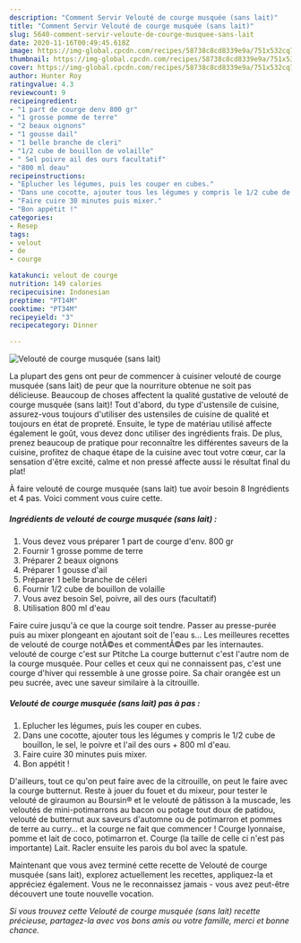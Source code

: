 ```yaml
---
description: "Comment Servir Velouté de courge musquée (sans lait)"
title: "Comment Servir Velouté de courge musquée (sans lait)"
slug: 5640-comment-servir-veloute-de-courge-musquee-sans-lait
date: 2020-11-16T00:49:45.618Z
image: https://img-global.cpcdn.com/recipes/58738c8cd8339e9a/751x532cq70/veloute-de-courge-musquee-sans-lait-photo-principale-de-la-recette.jpg
thumbnail: https://img-global.cpcdn.com/recipes/58738c8cd8339e9a/751x532cq70/veloute-de-courge-musquee-sans-lait-photo-principale-de-la-recette.jpg
cover: https://img-global.cpcdn.com/recipes/58738c8cd8339e9a/751x532cq70/veloute-de-courge-musquee-sans-lait-photo-principale-de-la-recette.jpg
author: Hunter Roy
ratingvalue: 4.3
reviewcount: 9
recipeingredient:
- "1 part de courge denv 800 gr"
- "1 grosse pomme de terre"
- "2 beaux oignons"
- "1 gousse dail"
- "1 belle branche de cleri"
- "1/2 cube de bouillon de volaille"
- " Sel poivre ail des ours facultatif"
- "800 ml deau"
recipeinstructions:
- "Eplucher les légumes, puis les couper en cubes."
- "Dans une cocotte, ajouter tous les légumes y compris le 1/2 cube de bouillon, le sel, le poivre et l&#39;ail des ours + 800 ml d&#39;eau."
- "Faire cuire 30 minutes puis mixer."
- "Bon appétit !"
categories:
- Resep
tags:
- velout
- de
- courge

katakunci: velout de courge 
nutrition: 149 calories
recipecuisine: Indonesian
preptime: "PT14M"
cooktime: "PT34M"
recipeyield: "3"
recipecategory: Dinner

---
```



![Velouté de courge musquée (sans lait)](https://img-global.cpcdn.com/recipes/58738c8cd8339e9a/751x532cq70/veloute-de-courge-musquee-sans-lait-photo-principale-de-la-recette.jpg)

La plupart des gens ont peur de commencer à cuisiner velouté de courge musquée (sans lait) de peur que la nourriture obtenue ne soit pas délicieuse. Beaucoup de choses affectent la qualité gustative de velouté de courge musquée (sans lait)! Tout d'abord, du type d'ustensile de cuisine, assurez-vous toujours d'utiliser des ustensiles de cuisine de qualité et toujours en état de propreté. Ensuite, le type de matériau utilisé affecte également le goût, vous devez donc utiliser des ingrédients frais. De plus, prenez beaucoup de pratique pour reconnaître les différentes saveurs de la cuisine, profitez de chaque étape de la cuisine avec tout votre cœur, car la sensation d'être excité, calme et non pressé affecte aussi le résultat final du plat!

<!--inarticleads1-->

À faire velouté de courge musquée (sans lait) tue avoir besoin 8 Ingrédients et 4 pas. Voici comment vous cuire cette.

##### Ingrédients de velouté de courge musquée (sans lait) :

1. Vous devez vous préparer 1 part de courge d&#39;env. 800 gr
1. Fournir 1 grosse pomme de terre
1. Préparer 2 beaux oignons
1. Préparer 1 gousse d&#39;ail
1. Préparer 1 belle branche de céleri
1. Fournir 1/2 cube de bouillon de volaille
1. Vous avez besoin  Sel, poivre, ail des ours (facultatif)
1. Utilisation 800 ml d&#39;eau


Faire cuire jusqu&#39;à ce que la courge soit tendre. Passer au presse-purée puis au mixer plongeant en ajoutant soit de l&#39;eau s… Les meilleures recettes de velouté de courge notÃ©es et commentÃ©es par les internautes. velouté de courge c&#39;est sur Ptitche La courge butternut c&#39;est l&#39;autre nom de la courge musquée. Pour celles et ceux qui ne connaissent pas, c&#39;est une courge d&#39;hiver qui ressemble à une grosse poire. Sa chair orangée est un peu sucrée, avec une saveur similaire à la citrouille. 

<!--inarticleads2-->

##### Velouté de courge musquée (sans lait) pas à pas :

1. Eplucher les légumes, puis les couper en cubes.
1. Dans une cocotte, ajouter tous les légumes y compris le 1/2 cube de bouillon, le sel, le poivre et l&#39;ail des ours + 800 ml d&#39;eau.
1. Faire cuire 30 minutes puis mixer.
1. Bon appétit !


D&#39;ailleurs, tout ce qu&#39;on peut faire avec de la citrouille, on peut le faire avec la courge butternut. Reste à jouer du fouet et du mixeur, pour tester le velouté de giraumon au Boursin® et le velouté de pâtisson à la muscade, les veloutés de mini-potimarrons au bacon ou potage tout doux de patidou, velouté de butternut aux saveurs d&#39;automne ou de potimarron et pommes de terre au curry… et la courge ne fait que commencer ! Courge lyonnaise, pomme et lait de coco, potimarron et. Courge (la taille de celle ci n&#39;est pas importante) Lait. Racler ensuite les parois du bol avec la spatule. 

<!--inarticleads1-->

<p>
Maintenant que vous avez terminé cette recette de Velouté de courge musquée (sans lait), explorez actuellement les recettes, appliquez-la et appréciez également. Vous ne le reconnaissez jamais - vous avez peut-être découvert une toute nouvelle vocation.
</p>

<p>
<i>Si vous trouvez cette Velouté de courge musquée (sans lait) recette précieuse, partagez-la avec vos bons amis ou votre famille, merci et bonne chance.</i>
</p>
